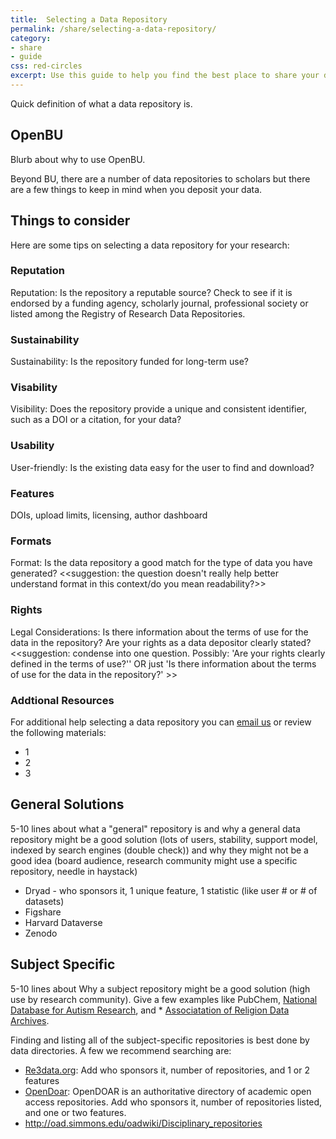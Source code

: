```yaml
---
title:  Selecting a Data Repository
permalink: /share/selecting-a-data-repository/
category: 
- share
- guide
css: red-circles
excerpt: Use this guide to help you find the best place to share your data. 
---
```


Quick definition of what a data repository is. 

## OpenBU

Blurb about why to use OpenBU. 

Beyond BU, there are a number of data repositories to scholars but there are a few things to keep in mind when you deposit your data. 

## Things to consider

Here are some tips on selecting a data repository for your research:

### Reputation 

Reputation: Is the repository a reputable source? Check to see if it is endorsed by a funding agency, scholarly journal, professional society or listed among the Registry of Research Data Repositories.

### Sustainability 

Sustainability: Is the repository funded for long-term use? 

### Visability 

Visibility: Does the repository provide a unique and consistent identifier, such as a DOI or a citation, for your data? 

### Usability

User-friendly: Is the existing data easy for the user to find and download? 

### Features

DOIs, upload limits, licensing, author dashboard

### Formats 

Format: Is the data repository a good match for the type of data you have generated? <<suggestion: the question doesn't really help better understand format in this context/do you mean readability?>>

### Rights

Legal Considerations: Is there information about the terms of use for the data in the repository? Are your rights as a data depositor clearly stated? <<suggestion: condense into one question. Possibly: 'Are your rights clearly defined in the terms of use?'' OR just 'Is there information about the terms of use for the data in the repository?' >>

### Addtional Resources

For additional help selecting a data repository you can [email us](mailto:data@bu.edu) or review the following materials:

* 1
* 2
* 3

## General Solutions 

5-10 lines about what a "general" repository is and why a general data repository might be a good solution (lots of users, stability, support model, indexed by search engines (double check)) and why they might not be a good idea (board audience, research community might use a specific repository, needle in haystack)

* Dryad - who sponsors it, 1 unique feature, 1 statistic (like user # or # of datasets)  
* Figshare
* Harvard Dataverse
* Zenodo 


## Subject Specific 

5-10 lines about Why a subject repository might be a good solution (high use by research community). Give a few examples like PubChem,  [National Database for Autism Research](https://ndar.nih.gov/), and * [Associatation of Religion Data Archives](http://www.thearda.com/).

Finding and listing all of the subject-specific repositories is best done by data directories. A few we recommend searching are: 

* [Re3data.org](http://www.re3data.org/): Add who sponsors it, number of repositories, and 1 or 2 features
* [OpenDoar](http://opendoar.org/): OpenDOAR is an authoritative directory of academic open access repositories. Add who sponsors it, number of repositories listed, and one or two features. 
* http://oad.simmons.edu/oadwiki/Disciplinary_repositories